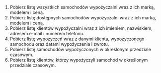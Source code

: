 1. Pobierz listę wszystkich samochodów wypożyczalni wraz z ich marką, modelem i ceną.
2. Pobierz listę dostępnych samochodów wypożyczalni wraz z ich marką, modelem i ceną.
3. Pobierz listę klientów wypożyczalni wraz z ich imieniem, nazwiskiem, adresem e-mail i numerem telefonu.
4. Pobierz listę wypożyczeń wraz z danymi klienta, wypożyczonego samochodu oraz datami wypożyczenia i zwrotu.
5. Pobierz listę samochodów wypożyczonych w określonym przedziale czasowym.
6. Pobierz listę klientów, którzy wypożyczyli samochód w określonym przedziale czasowym.